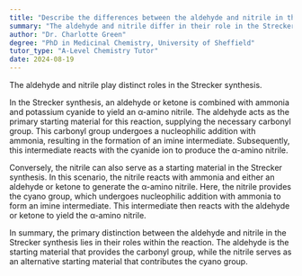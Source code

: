 ```yaml
---
title: "Describe the differences between the aldehyde and nitrile in the Strecker synthesis"
summary: "The aldehyde and nitrile differ in their role in the Strecker synthesis."
author: "Dr. Charlotte Green"
degree: "PhD in Medicinal Chemistry, University of Sheffield"
tutor_type: "A-Level Chemistry Tutor"
date: 2024-08-19
---
```


The aldehyde and nitrile play distinct roles in the Strecker synthesis.

In the Strecker synthesis, an aldehyde or ketone is combined with ammonia and potassium cyanide to yield an α-amino nitrile. The aldehyde acts as the primary starting material for this reaction, supplying the necessary carbonyl group. This carbonyl group undergoes a nucleophilic addition with ammonia, resulting in the formation of an imine intermediate. Subsequently, this intermediate reacts with the cyanide ion to produce the α-amino nitrile.

Conversely, the nitrile can also serve as a starting material in the Strecker synthesis. In this scenario, the nitrile reacts with ammonia and either an aldehyde or ketone to generate the α-amino nitrile. Here, the nitrile provides the cyano group, which undergoes nucleophilic addition with ammonia to form an imine intermediate. This intermediate then reacts with the aldehyde or ketone to yield the α-amino nitrile.

In summary, the primary distinction between the aldehyde and nitrile in the Strecker synthesis lies in their roles within the reaction. The aldehyde is the starting material that provides the carbonyl group, while the nitrile serves as an alternative starting material that contributes the cyano group.
    